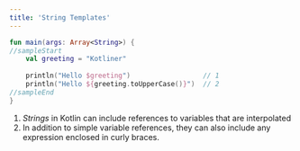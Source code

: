 ```yaml
---
title: 'String Templates'
---
```


<div class="sample" markdown="1">

```kotlin
fun main(args: Array<String>) {
//sampleStart
    val greeting = "Kotliner"
    
    println("Hello $greeting")                  // 1 
    println("Hello ${greeting.toUpperCase()}")  // 2
//sampleEnd
}
```

</div>

1. *Strings* in Kotlin can include references to variables that are interpolated
2. In addition to simple variable references, they can also include any expression enclosed in curly braces.

